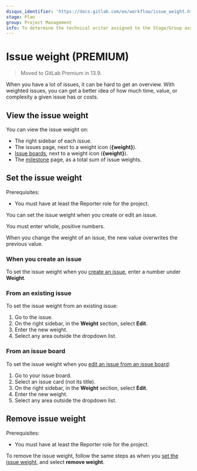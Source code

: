 ```yaml
---
disqus_identifier: 'https://docs.gitlab.com/ee/workflow/issue_weight.html'
stage: Plan
group: Project Management
info: To determine the technical writer assigned to the Stage/Group associated with this page, see https://about.gitlab.com/handbook/product/ux/technical-writing/#assignments
---
```


# Issue weight **(PREMIUM)**

> Moved to GitLab Premium in 13.9.

When you have a lot of issues, it can be hard to get an overview.
With weighted issues, you can get a better idea of how much time,
value, or complexity a given issue has or costs.

## View the issue weight

You can view the issue weight on:

- The right sidebar of each issue.
- The issues page, next to a weight icon (**{weight}**).
- [Issue boards](../issue_board.md), next to a weight icon (**{weight}**).
- The [milestone](../milestones/index.md) page, as a total sum of issue weights.

## Set the issue weight

Prerequisites:

- You must have at least the Reporter role for the project.

You can set the issue weight when you create or edit an issue.

You must enter whole, positive numbers.

When you change the weight of an issue, the new value overwrites the previous value.

### When you create an issue

To set the issue weight when you [create an issue](create_issues.md), enter a
number under **Weight**.

### From an existing issue

To set the issue weight from an existing issue:

1. Go to the issue.
1. On the right sidebar, in the **Weight** section, select **Edit**.
1. Enter the new weight.
1. Select any area outside the dropdown list.

### From an issue board

To set the issue weight when you [edit an issue from an issue board](../issue_board.md#edit-an-issue):

1. Go to your issue board.
1. Select an issue card (not its title).
1. On the right sidebar, in the **Weight** section, select **Edit**.
1. Enter the new weight.
1. Select any area outside the dropdown list.

## Remove issue weight

Prerequisites:

- You must have at least the Reporter role for the project.

To remove the issue weight, follow the same steps as when you [set the issue weight](#set-the-issue-weight),
and select **remove weight**.
